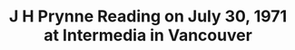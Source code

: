 ---
layout: manifest
title: J H Prynne Reading on July 30, 1971 at Intermedia in Vancouver
manifest_name: j-h-prynne-reading-on-july-30-1971-at-intermedia-in-vancouver

---